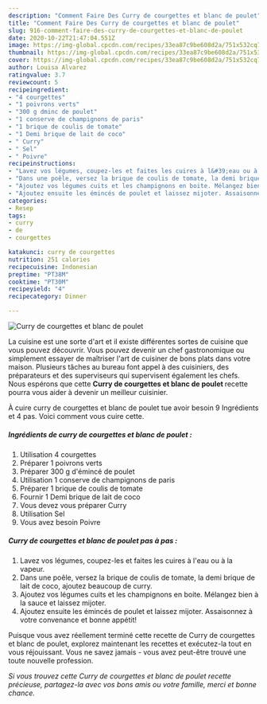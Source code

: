 ```yaml
---
description: "Comment Faire Des Curry de courgettes et blanc de poulet"
title: "Comment Faire Des Curry de courgettes et blanc de poulet"
slug: 916-comment-faire-des-curry-de-courgettes-et-blanc-de-poulet
date: 2020-10-22T21:47:04.551Z
image: https://img-global.cpcdn.com/recipes/33ea87c9be608d2a/751x532cq70/curry-de-courgettes-et-blanc-de-poulet-photo-principale-de-la-recette.jpg
thumbnail: https://img-global.cpcdn.com/recipes/33ea87c9be608d2a/751x532cq70/curry-de-courgettes-et-blanc-de-poulet-photo-principale-de-la-recette.jpg
cover: https://img-global.cpcdn.com/recipes/33ea87c9be608d2a/751x532cq70/curry-de-courgettes-et-blanc-de-poulet-photo-principale-de-la-recette.jpg
author: Louisa Alvarez
ratingvalue: 3.7
reviewcount: 5
recipeingredient:
- "4 courgettes"
- "1 poivrons verts"
- "300 g dminc de poulet"
- "1 conserve de champignons de paris"
- "1 brique de coulis de tomate"
- "1 Demi brique de lait de coco"
- " Curry"
- " Sel"
- " Poivre"
recipeinstructions:
- "Lavez vos légumes, coupez-les et faites les cuires à l&#39;eau ou à la vapeur."
- "Dans une poêle, versez la brique de coulis de tomate, la demi brique de lait de coco, ajoutez beaucoup de curry."
- "Ajoutez vos légumes cuits et les champignons en boite. Mélangez bien à la sauce et laissez mijoter."
- "Ajoutez ensuite les émincés de poulet et laissez mijoter. Assaisonnez à votre convenance et bonne appétit!"
categories:
- Resep
tags:
- curry
- de
- courgettes

katakunci: curry de courgettes 
nutrition: 251 calories
recipecuisine: Indonesian
preptime: "PT38M"
cooktime: "PT30M"
recipeyield: "4"
recipecategory: Dinner

---
```



![Curry de courgettes et blanc de poulet](https://img-global.cpcdn.com/recipes/33ea87c9be608d2a/751x532cq70/curry-de-courgettes-et-blanc-de-poulet-photo-principale-de-la-recette.jpg)

La cuisine est une sorte d'art et il existe différentes sortes de cuisine que vous pouvez découvrir. Vous pouvez devenir un chef gastronomique ou simplement essayer de maîtriser l'art de cuisiner de bons plats dans votre maison. Plusieurs tâches au bureau font appel à des cuisiniers, des préparateurs et des superviseurs qui supervisent également les chefs. Nous espérons que cette <strong> Curry de courgettes et blanc de poulet </strong> recette pourra vous aider à devenir un meilleur cuisinier.

<!--inarticleads1-->

À cuire curry de courgettes et blanc de poulet tue avoir besoin 9 Ingrédients et 4 pas. Voici comment vous cuire cette.

##### Ingrédients de curry de courgettes et blanc de poulet :

1. Utilisation 4 courgettes
1. Préparer 1 poivrons verts
1. Préparer 300 g d&#39;émincé de poulet
1. Utilisation 1 conserve de champignons de paris
1. Préparer 1 brique de coulis de tomate
1. Fournir 1 Demi brique de lait de coco
1. Vous devez vous préparer  Curry
1. Utilisation  Sel
1. Vous avez besoin  Poivre




<!--inarticleads2-->

##### Curry de courgettes et blanc de poulet pas à pas :

1. Lavez vos légumes, coupez-les et faites les cuires à l&#39;eau ou à la vapeur.
1. Dans une poêle, versez la brique de coulis de tomate, la demi brique de lait de coco, ajoutez beaucoup de curry.
1. Ajoutez vos légumes cuits et les champignons en boite. Mélangez bien à la sauce et laissez mijoter.
1. Ajoutez ensuite les émincés de poulet et laissez mijoter. Assaisonnez à votre convenance et bonne appétit!




<!--inarticleads1-->

<p>
Puisque vous avez réellement terminé cette recette de Curry de courgettes et blanc de poulet, explorez maintenant les recettes et exécutez-la tout en vous réjouissant. Vous ne savez jamais - vous avez peut-être trouvé une toute nouvelle profession.
</p>

<p>
<i>Si vous trouvez cette Curry de courgettes et blanc de poulet recette précieuse, partagez-la avec vos bons amis ou votre famille, merci et bonne chance.</i>
</p>
